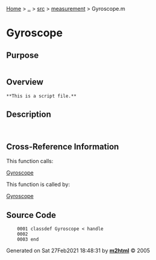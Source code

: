 [Home](../../../../index.md) \> [..](#) \> [src](../../../../documentation.md) \>
[measurement](index.md) \> Gyroscope.m



# Gyroscope

## Purpose 

``` 
```

## Overview 

``` 
**This is a script file.**
```

## Description 

```
 

```

## Cross-Reference Information 

This function calls:

   [Gyroscope](Gyroscope.md)

This function is called by:

   [Gyroscope](Gyroscope.md)

## Source Code 

```
    0001 classdef Gyroscope < handle
    0002     
    0003 end
```



Generated on Sat 27Feb2021 18:48:31 by
**[m2html](http://www.artefact.tk/software/matlab/m2html/ "Matlab Documentation in HTML")**
© 2005